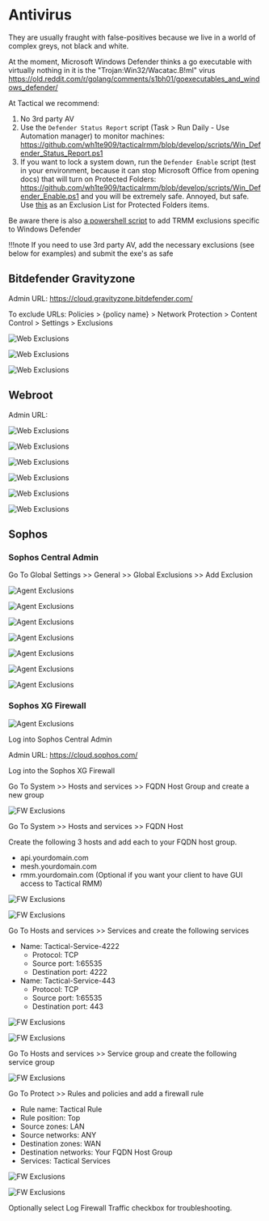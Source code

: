 
# Antivirus

They are usually fraught with false-positives because we live in a world of complex greys, not black and white. 

At the moment, Microsoft Windows Defender thinks a go executable with virtually nothing in it is the "Trojan:Win32/Wacatac.B!ml" virus <https://old.reddit.com/r/golang/comments/s1bh01/goexecutables_and_windows_defender/>

At Tactical we recommend: 

1. No 3rd party AV
2. Use the `Defender Status Report` script (Task > Run Daily - Use Automation manager) to monitor machines: <https://github.com/wh1te909/tacticalrmm/blob/develop/scripts/Win_Defender_Status_Report.ps1>
3. If you want to lock a system down, run the `Defender Enable` script (test in your environment, because it can stop Microsoft Office from opening docs) that will turn on Protected Folders: <https://github.com/wh1te909/tacticalrmm/blob/develop/scripts/Win_Defender_Enable.ps1> and you will be extremely safe. Annoyed, but safe. Use [this](https://github.com/amidaware/trmm-awesome/blob/main/scripts/Windows_Defender_Allowed_List.ps1) as an Exclusion List for Protected Folders items.

Be aware there is also [a powershell script](https://github.com/wh1te909/tacticalrmm/blob/develop/scripts/Win_TRMM_AV_Update_Exclusion.ps1) to add TRMM exclusions specific to Windows Defender

!!!note
    If you need to use 3rd party AV, add the necessary exclusions (see below for examples) and submit the exe's as safe

## Bitdefender Gravityzone

Admin URL: <https://cloud.gravityzone.bitdefender.com/>

To exclude URLs: Policies > {policy name} > Network Protection > Content Control > Settings > Exclusions

![Web Exclusions](images/avbitdefender_gravityzone_exclusions0.png)

![Web Exclusions](images/avbitdefender_gravityzone_exclusions1.png)

![Web Exclusions](images/avbitdefender_gravityzone_exclusions2.png)

## Webroot

Admin URL:

![Web Exclusions](images/avwebroot.png)

![Web Exclusions](images/avwebroot5.png)

![Web Exclusions](images/avwebroot4.png)

![Web Exclusions](images/avwebroot3.png)

![Web Exclusions](images/avwebroot2.png)

![Web Exclusions](images/avwebroot1.png)

## Sophos

### Sophos Central Admin

Go To Global Settings >> General >> Global Exclusions >> Add Exclusion

![Agent Exclusions](images/sophoscascreen1.png)

![Agent Exclusions](images/sophoscascreen2.png)

![Agent Exclusions](images/sophoscascreen3.png)

![Agent Exclusions](images/sophoscascreen4.png)

![Agent Exclusions](images/sophoscascreen5.png)

![Agent Exclusions](images/sophoscascreen6.png)

![Agent Exclusions](images/sophoscascreen7.png)

### Sophos XG Firewall

![Agent Exclusions](images/sophoscascreen1.png)

Log into Sophos Central Admin

Admin URL: <https://cloud.sophos.com/>

Log into the Sophos XG Firewall

Go To System >> Hosts and services >> FQDN Host Group and create a new group

![FW Exclusions](images/sophosxgscreen1.png)

Go To System >> Hosts and services >> FQDN Host

Create the following 3 hosts and add each to your FQDN host group.

- api.yourdomain.com
- mesh.yourdomain.com
- rmm.yourdomain.com (Optional if you want your client to have GUI access to Tactical RMM)

![FW Exclusions](images/sophosxgscreen2.png)

![FW Exclusions](images/sophosxgscreen3.png)

Go To Hosts and services >> Services and create the following services

- Name: Tactical-Service-4222
    - Protocol: TCP
    - Source port: 1:65535
    - Destination port: 4222
- Name: Tactical-Service-443
    - Protocol: TCP
    - Source port: 1:65535
    - Destination port: 443

![FW Exclusions](images/sophosxgscreen4.png)

![FW Exclusions](images/sophosxgscreen5.png)

Go To Hosts and services >> Service group and create the following service group

![FW Exclusions](images/sophosxgscreen6.png)

Go To Protect >> Rules and policies and add a firewall rule

- Rule name: Tactical Rule
- Rule position: Top
- Source zones: LAN
- Source networks: ANY
- Destination zones: WAN
- Destination networks: Your FQDN Host Group
- Services: Tactical Services

![FW Exclusions](images/sophosxgscreen7.png)

![FW Exclusions](images/sophosxgscreen8.png)

Optionally select Log Firewall Traffic checkbox for troubleshooting.
